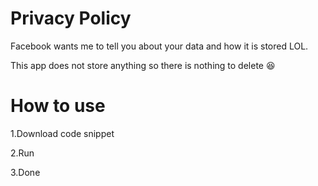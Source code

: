 # Privacy Policy
Facebook wants me to tell you about your data and how it is stored LOL.

This app does not store anything so there is nothing to delete 😆
# How to use
1.Download code snippet

2.Run

3.Done
